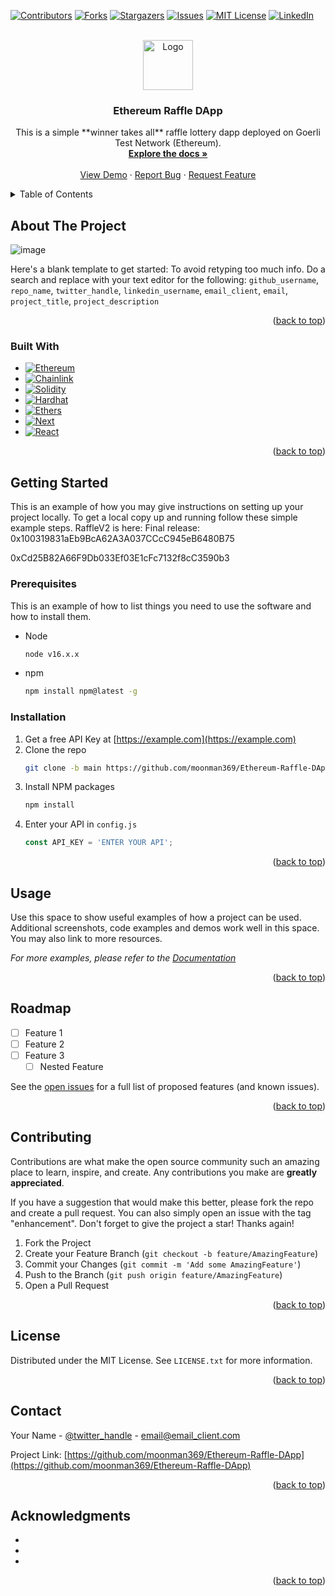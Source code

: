 
<!-- Improved compatibility of back to top link: See: https://github.com/othneildrew/Best-README-Template/pull/73 -->
<a name="readme-top"></a>
<!--
*** Thanks for checking out the Best-README-Template. If you have a suggestion
*** that would make this better, please fork the repo and create a pull request
*** or simply open an issue with the tag "enhancement".
*** Don't forget to give the project a star!
*** Thanks again! Now go create something AMAZING! :D
-->



<!-- PROJECT SHIELDS -->
<!--
*** I'm using markdown "reference style" links for readability.
*** Reference links are enclosed in brackets [ ] instead of parentheses ( ).
*** See the bottom of this document for the declaration of the reference variables
*** for contributors-url, forks-url, etc. This is an optional, concise syntax you may use.
*** https://www.markdownguide.org/basic-syntax/#reference-style-links
-->
[![Contributors][contributors-shield]][contributors-url]
[![Forks][forks-shield]][forks-url]
[![Stargazers][stars-shield]][stars-url]
[![Issues][issues-shield]][issues-url]
[![MIT License][license-shield]][license-url]
[![LinkedIn][linkedin-shield]][linkedin-url]



<!-- PROJECT LOGO -->
<br />
<div align="center">
  <a href="https://github.com/moonman369/Ethereum-Raffle-DApp">
    <img src="https://raw.githubusercontent.com/othneildrew/Best-README-Template/master/images/logo.png" alt="Logo" width="80" height="80">
  </a>

<h3 align="center">Ethereum Raffle DApp</h3>

  <p align="center">
    This is a simple **winner takes all** raffle lottery dapp deployed on Goerli Test Network (Ethereum).
    <br />
    <a href="https://github.com/github_username/repo_name"><strong>Explore the docs »</strong></a>
    <br />
    <br />
    <a href="https://ethereum-raffle-dapp.vercel.app/">View Demo</a>
    ·
    <a href="https://github.com/moonman369/Ethereum-Raffle-DApp/issues">Report Bug</a>
    ·
    <a href="https://github.com/moonman369/Ethereum-Raffle-DApp/issues">Request Feature</a>
  </p>
</div>



<!-- TABLE OF CONTENTS -->
<details>
  <summary>Table of Contents</summary>
  <ol>
    <li>
      <a href="#about-the-project">About The Project</a>
      <ul>
        <li><a href="#built-with">Built With</a></li>
      </ul>
    </li>
    <li>
      <a href="#getting-started">Getting Started</a>
      <ul>
        <li><a href="#prerequisites">Prerequisites</a></li>
        <li><a href="#installation">Installation</a></li>
      </ul>
    </li>
    <li><a href="#usage">Usage</a></li>
    <li><a href="#roadmap">Roadmap</a></li>
    <li><a href="#contributing">Contributing</a></li>
    <li><a href="#license">License</a></li>
    <li><a href="#contact">Contact</a></li>
    <li><a href="#acknowledgments">Acknowledgments</a></li>
  </ol>
</details>



<!-- ABOUT THE PROJECT -->
## About The Project

![image](https://user-images.githubusercontent.com/100613640/213991348-45b37d8c-7dda-4baf-8e91-6af8d20c2fe9.png)

Here's a blank template to get started: To avoid retyping too much info. Do a search and replace with your text editor for the following: `github_username`, `repo_name`, `twitter_handle`, `linkedin_username`, `email_client`, `email`, `project_title`, `project_description`

<p align="right">(<a href="#readme-top">back to top</a>)</p>



### Built With

* [![Ethereum][Ethereum.org]][Ethereum-url]
* [![Chainlink][Chainlink.org]][Chainlink-url]
* [![Solidity][Solidity.org]][Solidity-url]
* [![Hardhat][Hardhat.org]][Hardhat-url]
* [![Ethers][Ethers.js]][Ethers-url]
* [![Next][Next.js]][Next-url]
* [![React][React.js]][React-url]
<!-- * [![Angular][Angular.io]][Angular-url] -->

<p align="right">(<a href="#readme-top">back to top</a>)</p>



<!-- GETTING STARTED -->
## Getting Started

This is an example of how you may give instructions on setting up your project locally.
To get a local copy up and running follow these simple example steps.
RaffleV2 is here: 
Final release: 0x100319831aEb9BcA62A3A037CCcC945eB6480B75

0xCd25B82A66F9Db033Ef03E1cFc7132f8cC3590b3

### Prerequisites

This is an example of how to list things you need to use the software and how to install them.

* Node
  ```sh
  node v16.x.x
  ```
* npm
  ```sh
  npm install npm@latest -g
  ```
  
  
<!-- * hardhat
  ```sh
  npm install -D hardhat
  ```
  
  
* dotenv
  ```sh
  npm install -D dotenv
  ```
 
* openzeppelin/contracts
  ```sh
  npm install -D @openzeppelin/contracts
  ```
  
  
* chainlink/contracts
  ```sh
  npm install -D @chainlink/contracts
  ``` -->
  

### Installation

1. Get a free API Key at [https://example.com](https://example.com)
2. Clone the repo
   ```sh
   git clone -b main https://github.com/moonman369/Ethereum-Raffle-DApp.git
   ```
3. Install NPM packages
   ```sh
   npm install
   ```
4. Enter your API in `config.js`
   ```js
   const API_KEY = 'ENTER YOUR API';
   ```

<p align="right">(<a href="#readme-top">back to top</a>)</p>



<!-- USAGE EXAMPLES -->
## Usage

Use this space to show useful examples of how a project can be used. Additional screenshots, code examples and demos work well in this space. You may also link to more resources.

_For more examples, please refer to the [Documentation](https://example.com)_

<p align="right">(<a href="#readme-top">back to top</a>)</p>



<!-- ROADMAP -->
## Roadmap

- [ ] Feature 1
- [ ] Feature 2
- [ ] Feature 3
    - [ ] Nested Feature

See the [open issues](https://github.com/github_username/repo_name/issues) for a full list of proposed features (and known issues).

<p align="right">(<a href="#readme-top">back to top</a>)</p>



<!-- CONTRIBUTING -->
## Contributing

Contributions are what make the open source community such an amazing place to learn, inspire, and create. Any contributions you make are **greatly appreciated**.

If you have a suggestion that would make this better, please fork the repo and create a pull request. You can also simply open an issue with the tag "enhancement".
Don't forget to give the project a star! Thanks again!

1. Fork the Project
2. Create your Feature Branch (`git checkout -b feature/AmazingFeature`)
3. Commit your Changes (`git commit -m 'Add some AmazingFeature'`)
4. Push to the Branch (`git push origin feature/AmazingFeature`)
5. Open a Pull Request

<p align="right">(<a href="#readme-top">back to top</a>)</p>



<!-- LICENSE -->
## License

Distributed under the MIT License. See `LICENSE.txt` for more information.

<p align="right">(<a href="#readme-top">back to top</a>)</p>



<!-- CONTACT -->
## Contact

Your Name - [@twitter_handle](https://twitter.com/twitter_handle) - email@email_client.com

Project Link: [https://github.com/moonman369/Ethereum-Raffle-DApp](https://github.com/moonman369/Ethereum-Raffle-DApp)

<p align="right">(<a href="#readme-top">back to top</a>)</p>



<!-- ACKNOWLEDGMENTS -->
## Acknowledgments

* []()
* []()
* []()

<p align="right">(<a href="#readme-top">back to top</a>)</p>



<!-- MARKDOWN LINKS & IMAGES -->
<!-- https://www.markdownguide.org/basic-syntax/#reference-style-links -->
[contributors-shield]: https://img.shields.io/github/contributors/moonman369/Ethereum-Raffle-DApp.svg?style=for-the-badge
[contributors-url]: https://github.com/moonman369/Ethereum-Raffle-DApp/graphs/contributors
[forks-shield]: https://img.shields.io/github/forks/moonman369/Ethereum-Raffle-DApp.svg?style=for-the-badge
[forks-url]: https://github.com/moonman369/Ethereum-Raffle-DApp/network/members
[stars-shield]: https://img.shields.io/github/stars/moonman369/Ethereum-Raffle-DApp.svg?style=for-the-badge
[stars-url]: https://github.com/moonman369/Ethereum-Raffle-DApp/stargazers
[issues-shield]: https://img.shields.io/github/issues/moonman369/Ethereum-Raffle-DApp.svg?style=for-the-badge
[issues-url]: https://github.com/moonman369/Ethereum-Raffle-DApp/issues
[license-shield]: https://img.shields.io/github/license/moonman369/Ethereum-Raffle-DApp.svg?style=for-the-badge
[license-url]: https://github.com/moonman369/Ethereum-Raffle-DApp/blob/master/LICENSE.txt
[linkedin-shield]: https://img.shields.io/badge/-LinkedIn-black.svg?style=for-the-badge&logo=linkedin&colorB=555
[linkedin-url]: https://www.linkedin.com/in/ayan-maiti-5b4332233/
[product-screenshot]: images/screenshot.png
[Next.js]: https://img.shields.io/badge/next.js-000000?style=for-the-badge&logo=nextdotjs&logoColor=white
[Next-url]: https://nextjs.org/
[React.js]: https://img.shields.io/badge/React-20232A?style=for-the-badge&logo=react&logoColor=61DAFB
[React-url]: https://reactjs.org/
[Ethers.js]: https://img.shields.io/badge/Ethers.js-00047F?style=for-the-badge&logo=ethersdotjs&logoColor=4FC08D
[Ethers-url]: https://docs.ethers.io/v5/
<!-- [Angular.io]: https://img.shields.io/badge/Angular-DD0031?style=for-the-badge&logo=angular&logoColor=white
[Angular-url]: https://angular.io/ -->
[Chainlink.org]: https://img.shields.io/badge/Chainlink-4A4A55?style=for-the-badge&logo=chainlink&logoColor=0B4EE0
[Chainlink-url]: https://chain.link/
[Ethereum.org]: https://img.shields.io/badge/Ethereum-2DC39C?style=for-the-badge&logo=ethereum&logoColor=D9E029
[Ethereum-url]: https://ethereum.org/en/
[Hardhat.org]: https://img.shields.io/badge/Hardhat-D8E00B?style=for-the-badge&logo=hardhat&logoColor=white
[Hardhat-url]: https://hardhat.org/
[Solidity.org]: https://img.shields.io/badge/Solidity-563D7C?style=for-the-badge&logo=solidity&logoColor=black
[Solidity-url]: https://docs.soliditylang.org/en/v0.8.17/ 
